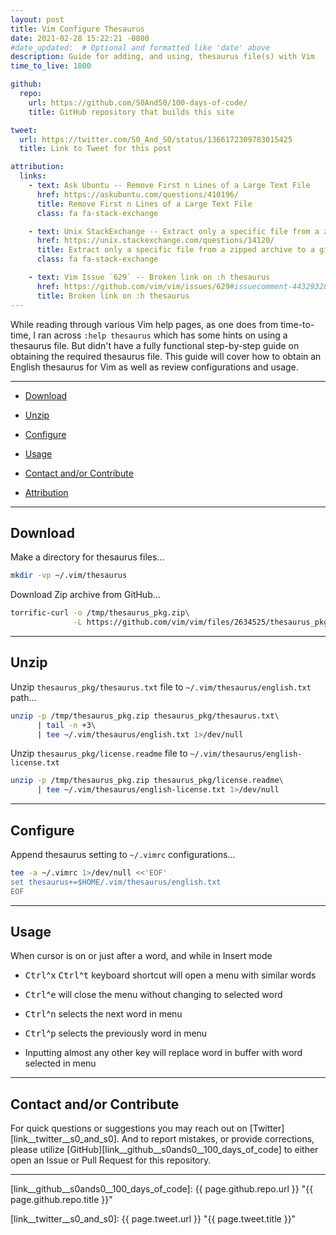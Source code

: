 ```yaml
---
layout: post
title: Vim Configure Thesaurus
date: 2021-02-28 15:22:21 -0800
#date_updated:  # Optional and formatted like 'date' above
description: Guide for adding, and using, thesaurus file(s) with Vim
time_to_live: 1800

github:
  repo:
    url: https://github.com/S0AndS0/100-days-of-code/
    title: GitHub repository that builds this site

tweet:
  url: https://twitter.com/S0_And_S0/status/1366172309783015425
  title: Link to Tweet for this post

attribution:
  links:
    - text: Ask Ubuntu -- Remove First n Lines of a Large Text File
      href: https://askubuntu.com/questions/410196/
      title: Remove First n Lines of a Large Text File
      class: fa fa-stack-exchange

    - text: Unix StackExchange -- Extract only a specific file from a zipped archive to a given directory
      href: https://unix.stackexchange.com/questions/14120/
      title: Extract only a specific file from a zipped archive to a given directory
      class: fa fa-stack-exchange

    - text: Vim Issue `629` -- Broken link on :h thesaurus
      href: https://github.com/vim/vim/issues/629#issuecomment-443293282
      title: Broken link on :h thesaurus
---
```




While reading through various Vim help pages, as one does from time-to-time, I ran across `:help thesaurus` which has some hints on using a thesaurus file. But didn't have a fully functional step-by-step guide on obtaining the required thesaurus file. This guide will cover how to obtain an English thesaurus for Vim as well as review configurations and usage.


---


- [Download][heading__download]

- [Unzip][heading__unzip]

- [Configure][heading__configure]

- [Usage][heading__usage]

- [Contact and/or Contribute][heading__contact_andor_contribute]

- [Attribution](#heading__attribution)


---


## Download
[heading__download]: #download


Make a directory for thesaurus files...


```bash
mkdir -vp ~/.vim/thesaurus
```


Download Zip archive from GitHub...


```bash
torrific-curl -o /tmp/thesaurus_pkg.zip\
              -L https://github.com/vim/vim/files/2634525/thesaurus_pkg.zip
```


______


## Unzip
[heading__unzip]: #unzip


Unzip `thesaurus_pkg/thesaurus.txt` file to `~/.vim/thesaurus/english.txt` path...


```bash
unzip -p /tmp/thesaurus_pkg.zip thesaurus_pkg/thesaurus.txt\
      | tail -n +3\
      | tee ~/.vim/thesaurus/english.txt 1>/dev/null
```


Unzip `thesaurus_pkg/license.readme` file to `~/.vim/thesaurus/english-license.txt`


```bash
unzip -p /tmp/thesaurus_pkg.zip thesaurus_pkg/license.readme\
      | tee ~/.vim/thesaurus/english-license.txt 1>/dev/null
```


______


## Configure
[heading__configure]: #configure


Append thesaurus setting to `~/.vimrc` configurations...


```bash
tee -a ~/.vimrc 1>/dev/null <<'EOF'
set thesaurus+=$HOME/.vim/thesaurus/english.txt
EOF
```


______


## Usage
[heading__usage]: #usage


When cursor is on or just after a word, and while in Insert mode


- <kbd>Ctrl</kbd>^<kbd>x</kbd> <kbd>Ctrl</kbd>^<kbd>t</kbd> keyboard shortcut will open a menu with similar words

- <kbd>Ctrl</kbd>^<kbd>e</kbd> will close the menu without changing to selected word

- <kbd>Ctrl</kbd>^<kbd>n</kbd> selects the next word in menu

- <kbd>Ctrl</kbd>^<kbd>p</kbd> selects the previously word in menu

- Inputting almost any other key will replace word in buffer with word selected in menu


______


## Contact and/or Contribute
[heading__contact_andor_contribute]: #contact-andor-contribute


For quick questions or suggestions you may reach out on [Twitter][link__twitter__s0_and_s0]. And to report mistakes, or provide corrections, please utilize [GitHub][link__github__s0ands0__100_days_of_code] to either open an Issue or Pull Request for this repository.


______



[link__github__s0ands0__100_days_of_code]: {{ page.github.repo.url }} "{{ page.github.repo.title }}"

[link__twitter__s0_and_s0]: {{ page.tweet.url }} "{{ page.tweet.title }}"


